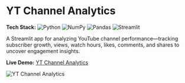 # YT Channel Analytics

**Tech Stack:** ![Python](https://img.shields.io/badge/Python-3776AB?logo=python&logoColor=white) ![NumPy](https://img.shields.io/badge/NumPy-013243?logo=numpy&logoColor=white) ![Pandas](https://img.shields.io/badge/Pandas-150458?logo=pandas&logoColor=white) ![Streamlit](https://img.shields.io/badge/Streamlit-FF4B4B?logo=streamlit&logoColor=white)

A Streamlit app for analyzing YouTube channel performance—tracking subscriber growth, views, watch hours, likes, comments, and shares to uncover engagement insights.

**Live Demo:** [YT Channel Analytics](https://yildiramdsa-yt-channel-analytics-yt-channel-analytics-h9ai9c.streamlit.app/)

![YT Channel Analytics](https://github.com/yildiramdsa/yt_channel_analytics/blob/main/yt_logo_lg.png)  

